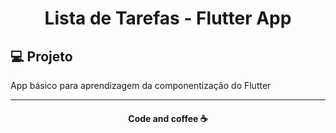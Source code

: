 <h1 align="center">
   Lista de Tarefas - Flutter App
</h1>

 ## 💻 Projeto

App básico para aprendizagem da componentização do Flutter 


 ---
<h4 align="center">
   Code and coffee ☕
</h4>
